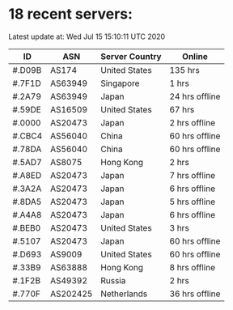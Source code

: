 # 18 recent servers:

Latest update at: Wed Jul 15 15:10:11 UTC 2020

| ID | ASN | Server Country | Online |
| -- | --- | -------------- | ------ |
| #.D09B | AS174 | United States | 135 hrs |
| #.7F1D | AS63949 | Singapore | 1 hrs |
| #.2A79 | AS63949 | Japan | 24 hrs offline |
| #.59DE | AS16509 | United States | 67 hrs |
| #.0000 | AS20473 | Japan | 2 hrs offline |
| #.CBC4 | AS56040 | China | 60 hrs offline |
| #.78DA | AS56040 | China | 60 hrs offline |
| #.5AD7 | AS8075 | Hong Kong | 2 hrs |
| #.A8ED | AS20473 | Japan | 7 hrs offline |
| #.3A2A | AS20473 | Japan | 6 hrs offline |
| #.8DA5 | AS20473 | Japan | 5 hrs offline |
| #.A4A8 | AS20473 | Japan | 6 hrs offline |
| #.BEB0 | AS20473 | United States | 3 hrs |
| #.5107 | AS20473 | Japan | 60 hrs offline |
| #.D693 | AS9009 | United States | 60 hrs offline |
| #.33B9 | AS63888 | Hong Kong | 8 hrs offline |
| #.1F2B | AS49392 | Russia | 2 hrs |
| #.770F | AS202425 | Netherlands | 36 hrs offline |


